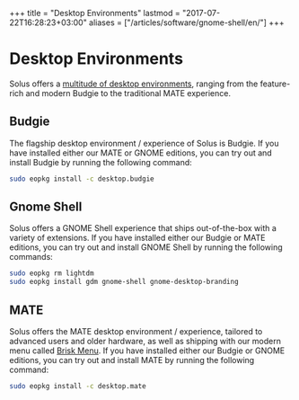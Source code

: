 +++
title = "Desktop Environments"
lastmod = "2017-07-22T16:28:23+03:00"
aliases = ["/articles/software/gnome-shell/en/"]
+++
# Desktop Environments

Solus offers a [multitude of desktop environments](/solus/experiences/), ranging from the feature-rich and modern Budgie to the traditional MATE experience.

## Budgie

The flagship desktop environment / experience of Solus is Budgie. If you have installed either our MATE or GNOME editions, you can try out and install Budgie by running the following command:

``` bash
sudo eopkg install -c desktop.budgie
```

## Gnome Shell

Solus offers a GNOME Shell experience that ships out-of-the-box with a variety of extensions. If you have installed either our Budgie or MATE editions, you can try out and install GNOME Shell by running the following commands:

``` bash
sudo eopkg rm lightdm
sudo eopkg install gdm gnome-shell gnome-desktop-branding
```

## MATE

Solus offers the MATE desktop environment / experience, tailored to advanced users and older hardware, as well as shipping with our modern menu called [Brisk Menu](https://github.com/solus-project/brisk-menu). If you have installed either our Budgie or GNOME editions, you can try out and install MATE by running the following command:

``` bash
sudo eopkg install -c desktop.mate
```